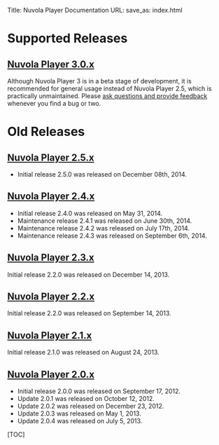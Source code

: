 Title: Nuvola Player Documentation
URL:
save_as: index.html


Supported Releases
===============

[Nuvola Player 3.0.x]({filename}3.0.md)
---------------------

Although Nuvola Player 3 is in a beta stage of development, it is recommended for general usage instead of
Nuvola Player 2.5, which is practically unmaintained. Please
[ask questions and provide feedback](https://groups.google.com/d/forum/nuvola-player-users) whenever you find a bug
or two.
    
Old Releases
============

[Nuvola Player 2.5.x](http://nuvolaplayer.fenryxo.cz/releases/2.5.html)
---------------------

  * Initial release 2.5.0 was released on December 08th, 2014.
 
[Nuvola Player 2.4.x](http://nuvolaplayer.fenryxo.cz/releases/2.4.html)
---------------------

  * Initial release 2.4.0 was released on May 31, 2014.
  * Maintenance release 2.4.1 was released on June 30th, 2014.
  * Maintenance release 2.4.2 was released on July 17th, 2014.
  * Maintenance release 2.4.3 was released on September 6th, 2014.

[Nuvola Player 2.3.x](http://nuvolaplayer.fenryxo.cz/releases/2.3.html)
---------------------

Initial release 2.2.0 was released on December 14, 2013.

[Nuvola Player 2.2.x](http://nuvolaplayer.fenryxo.cz/releases/2.2.html)
---------------------

Initial release 2.2.0 was released on September 14, 2013.

[Nuvola Player 2.1.x](http://nuvolaplayer.fenryxo.cz/releases/2.1.html)
---------------------

Initial release 2.1.0 was released on August 24, 2013.

[Nuvola Player 2.0.x](http://nuvolaplayer.fenryxo.cz/releases/2.0.html)
---------------------

  * Initial release 2.0.0 was released on September 17, 2012.
  * Update 2.0.1 was released on October 12, 2012.
  * Update 2.0.2 was released on December 23, 2012.
  * Update 2.0.3 was released on May 1, 2013.
  * Update 2.0.4 was released on July 5, 2013.







[TOC]

[github]: https://github.com
[git]: http://git-scm.com/
